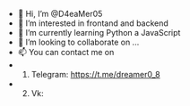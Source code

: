 - 👋 Hi, I’m @D4eaMer05
- 👀 I’m interested in frontand and backend
- 🌱 I’m currently learning Python a JavaScript
- 💞️ I’m looking to collaborate on ...
- 📫 You can contact me on 
- 1. Telegram: https://t.me/dreamer0_8
- 2. Vk: 

<!---
D4eaMer05/D4eaMer05 is a ✨ special ✨ repository because its `README.md` (this file) appears on your GitHub profile.
You can click the Preview link to take a look at your changes.
--->
